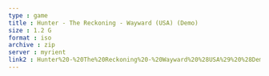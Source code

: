 ```yaml
---
type : game
title : Hunter - The Reckoning - Wayward (USA) (Demo)
size : 1.2 G
format : iso
archive : zip
server : myrient
link2 : Hunter%20-%20The%20Reckoning%20-%20Wayward%20%28USA%29%20%28Demo%29
---
```

